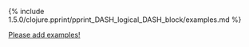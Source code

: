 {% include 1.5.0/clojure.pprint/pprint_DASH_logical_DASH_block/examples.md %}

[Please add examples!](https://github.com/arrdem/grimoire/edit/master/_includes/1.6.0/clojure.pprint/pprint_DASH_logical_DASH_block/examples.md)
